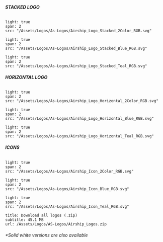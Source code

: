 ###### **STACKED LOGO**

```image
light: true
span: 2
src: "/Assets/Logos/As-Logos/Airship_Logo_Stacked_2Color_RGB.svg"
```

```image
light: true
span: 2
src: "/Assets/Logos/As-Logos/Airship_Logo_Stacked_Blue_RGB.svg"
```

```image
light: true
span: 2
src: "/Assets/Logos/As-Logos/Airship_Logo_Stacked_Teal_RGB.svg"
```

###### **HORIZONTAL LOGO**

```image
light: true
span: 2
src: "/Assets/Logos/As-Logos/Airship_Logo_Horizontal_2Color_RGB.svg"
```

```image
light: true
span: 2
src: "/Assets/Logos/As-Logos/Airship_Logo_Horizontal_Blue_RGB.svg"
```

```image
light: true
span: 2
src: "/Assets/Logos/As-Logos/Airship_Logo_Horizontal_Teal_RGB.svg"
```

###### **ICONS**

```image
light: true
span: 2
src: "/Assets/Logos/As-Logos/Airship_Icon_2Color_RGB.svg"
```

```image
light: true
span: 2
src: "/Assets/Logos/As-Logos/Airship_Icon_Blue_RGB.svg"
```

```image
light: true
span: 2
src: "/Assets/Logos/As-Logos/Airship_Icon_Teal_RGB.svg"
```

```download
title: Download all logos (.zip)
subtitle: 45.1 MB
url: /Assets/Logos/AS-Logos/Airship_Logos.zip
```

###### _*Solid white versions are also available_